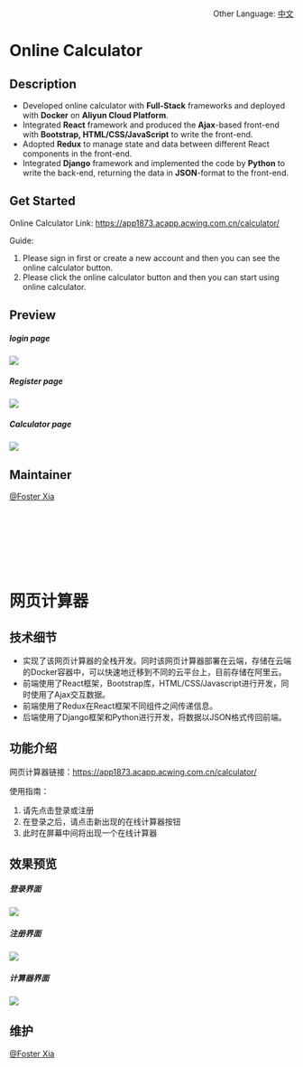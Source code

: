 ​																<p align="right">Other Language: [中文](#网页计算器)<p>

# Online Calculator

## Description

+ Developed online calculator with **Full-Stack** frameworks and deployed with **Docker** on **Aliyun Cloud Platform**.
+ Integrated **React** framework and produced the **Ajax**-based front-end with **Bootstrap, HTML/CSS/JavaScript** to write the front-end.
+ Adopted **Redux** to manage state and data between different React components in the front-end.
+ Integrated **Django** framework and implemented the code by **Python** to write the back-end, returning the data in **JSON**-format to the front-end.

## Get Started

Online Calculator Link: https://app1873.acapp.acwing.com.cn/calculator/

Guide:

1. Please sign in first or create a new account and then you can see the online calculator button.
2. Please click the online calculator button and then you can start using online calculator.

## Preview

##### login page

<img src="https://app1873.acapp.acwing.com.cn/static/image/calculator/calculator-signin.PNG" />



##### Register page

<img src="https://app1873.acapp.acwing.com.cn/static/image/calculator/calculator-signup.PNG" />



##### Calculator page

<img src="https://app1873.acapp.acwing.com.cn/static/image/calculator/calculator.PNG" />



## Maintainer

[@Foster Xia](https://github.com/FosterXia)

<br>
<br>
<br>
<br>
<br>
<br>

# 网页计算器

## 技术细节

+ 实现了该网页计算器的全栈开发。同时该网页计算器部署在云端，存储在云端的Docker容器中，可以快速地迁移到不同的云平台上，目前存储在阿里云。
+ 前端使用了React框架，Bootstrap库，HTML/CSS/Javascript进行开发，同时使用了Ajax交互数据。
+ 前端使用了Redux在React框架不同组件之间传递信息。
+ 后端使用了Django框架和Python进行开发，将数据以JSON格式传回前端。

## 功能介绍

网页计算器链接：https://app1873.acapp.acwing.com.cn/calculator/

使用指南：

1. 请先点击登录或注册
2. 在登录之后，请点击新出现的在线计算器按钮
3. 此时在屏幕中间将出现一个在线计算器

## 效果预览

##### 登录界面

<img src="https://app1873.acapp.acwing.com.cn/static/image/calculator/calculator-signin.PNG" />



##### 注册界面

<img src="https://app1873.acapp.acwing.com.cn/static/image/calculator/calculator-signup.PNG" />



##### 计算器界面

<img src="https://app1873.acapp.acwing.com.cn/static/image/calculator/calculator.PNG" />



## 维护

[@Foster Xia](https://github.com/FosterXia)
